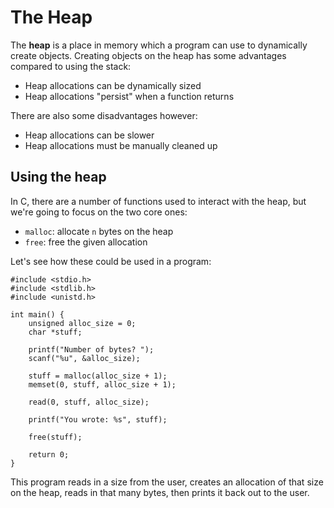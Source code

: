# The Heap

The **heap** is a place in memory which a program can use to dynamically create objects. Creating objects on the heap has some advantages compared to using the stack:

* Heap allocations can be dynamically sized
* Heap allocations "persist" when a function returns

There are also some disadvantages however:

* Heap allocations can be slower
* Heap allocations must be manually cleaned up

## Using the heap

In C, there are a number of functions used to interact with the heap, but we're going to focus on the two core ones:

* `malloc`: allocate `n` bytes on the heap
* `free`: free the given allocation

Let's see how these could be used in a program:

```
#include <stdio.h>
#include <stdlib.h>
#include <unistd.h>

int main() {
    unsigned alloc_size = 0;
    char *stuff;

    printf("Number of bytes? ");
    scanf("%u", &alloc_size);

    stuff = malloc(alloc_size + 1);
    memset(0, stuff, alloc_size + 1);

    read(0, stuff, alloc_size);

    printf("You wrote: %s", stuff);

    free(stuff);

    return 0;
}
```

This program reads in a size from the user, creates an allocation of that size on the heap, reads in that many bytes, then prints it back out to the user.
